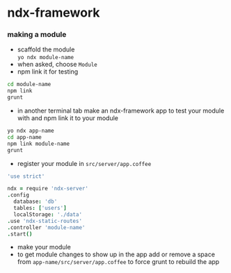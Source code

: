 # ndx-framework
### making a module
- scaffold the module  
`yo ndx module-name`  
- when asked, choose `Module`  
- npm link it for testing  
```bash
cd module-name
npm link
grunt
```
- in another terminal tab make an ndx-framework app to test your module with and npm link it to your module  
```bash
yo ndx app-name
cd app-name
npm link module-name
grunt
```
- register your module in `src/server/app.coffee`  

```coffeescript
'use strict'

ndx = require 'ndx-server'
.config
  database: 'db'
  tables: ['users']
  localStorage: './data'
.use 'ndx-static-routes'
.controller 'module-name'
.start()
```

- make your module  
- to get module changes to show up in the app add or remove a space from `app-name/src/server/app.coffee` to force grunt to rebuild the app  
